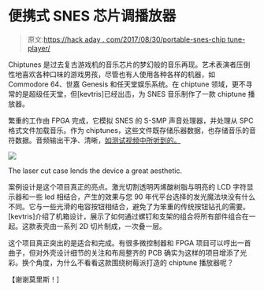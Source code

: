 # 便携式 SNES 芯片调播放器

> 原文:[https://hack aday . com/2017/08/30/portable-snes-chip tune-player/](https://hackaday.com/2017/08/30/portable-snes-chiptune-player/)

Chiptunes 是过去复古游戏机的音乐芯片的梦幻般的音乐再现。艺术表演者压倒性地喜欢各种口味的游戏男孩，尽管也有人使用各种各样的机器，如 Commodore 64、世嘉 Genesis 和任天堂娱乐系统。在 chiptune 领域，更不寻常的是超级任天堂，但[kevtris]已经出击，为 SNES 音乐制作了一款 chiptune 播放器。

繁重的工作由 FPGA 完成，它模拟 SNES 的 S-SMP 声音处理器，并处理从 SPC 格式文件加载音乐。作为 chiptunes，这些文件既存储乐器数据，也存储音乐的音符数据。音频输出干净、清晰，[如测试视频中所听到的。](https://www.youtube.com/watch?v=Qbzk2BV-eNY)

![](../Images/9e321676257075870a7b8ee734f998db.png)

The laser cut case lends the device a great aesthetic.

案例设计是这个项目真正的亮点。激光切割透明丙烯酸树脂与明亮的 LCD 字符显示器和一些 led 相结合，产生的效果与您 90 年代平台选择的发光魔法块没有什么不同。它与一些光滑的电容按钮相结合，避免了为笨重的传统按钮钻孔的需要。[kevtris]介绍了机箱设计，展示了如何通过螺钉和支架的组合将所有部件组合在一起。这款表壳由一系列 2D 切片制成，一次叠一层。

这个项目真正突出的是适合和完成。有很多微控制器和 FPGA 项目可以哼出一首曲子，但对外壳设计细节的关注和布局整齐的 PCB 确实为这样的项目增添了光彩。换个角度，为什么不看看这款围绕树莓派打造的 chiptune 播放器呢？

【谢谢莫里斯！]